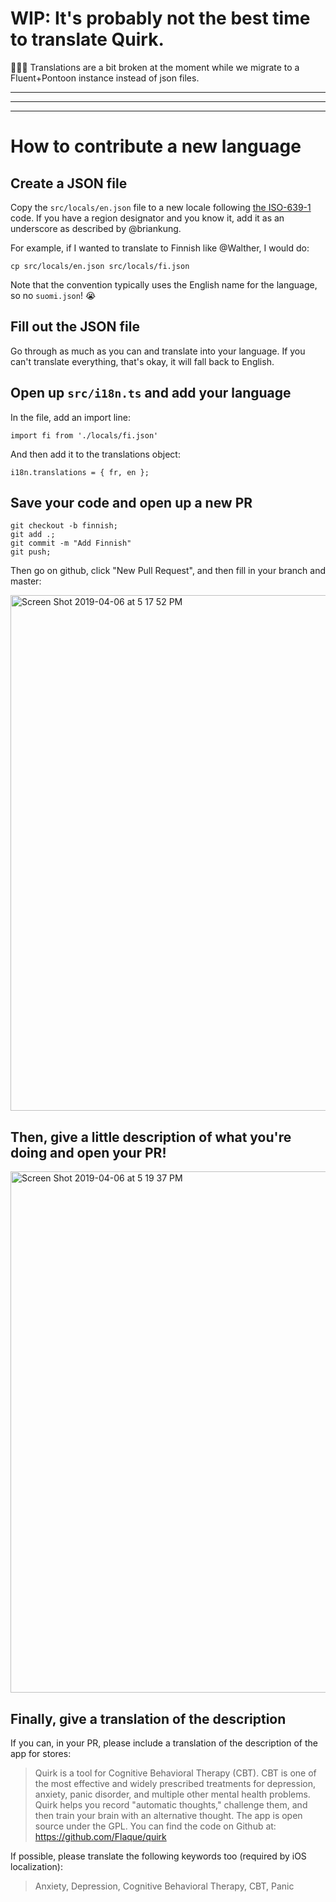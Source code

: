 # WIP: It's probably not the best time to translate Quirk.

🚨🚨🚨 Translations are a bit broken at the moment while we migrate to a Fluent+Pontoon instance instead of json files. 

----
----
----

# How to contribute a new language

## Create a JSON file

Copy the `src/locals/en.json` file to a new locale following [the ISO-639-1](http://www.loc.gov/standards/iso639-2/php/English_list.php) code. If you have a region designator and you know it, add it as an underscore as described by @briankung.

For example, if I wanted to translate to Finnish like @Walther, I would do:

```
cp src/locals/en.json src/locals/fi.json
```

Note that the convention typically uses the English name for the language, so no `suomi.json`! 😭

## Fill out the JSON file

Go through as much as you can and translate into your language. If you can't translate everything, that's okay, it will fall back to English.

## Open up `src/i18n.ts` and add your language

In the file, add an import line:

```
import fi from './locals/fi.json'
```

And then add it to the translations object:

```
i18n.translations = { fr, en };
```

## Save your code and open up a new PR

```
git checkout -b finnish;
git add .;
git commit -m "Add Finnish"
git push;
```

Then go on github, click "New Pull Request", and then fill in your branch and master:

<img width="825" alt="Screen Shot 2019-04-06 at 5 17 52 PM" src="https://user-images.githubusercontent.com/5942769/55676761-f37af500-588f-11e9-9c4a-fc205ca2043e.png">

## Then, give a little description of what you're doing and open your PR!

<img width="834" alt="Screen Shot 2019-04-06 at 5 19 37 PM" src="https://user-images.githubusercontent.com/5942769/55676770-363ccd00-5890-11e9-96f9-f797f65fc3ef.png">

## Finally, give a translation of the description

If you can, in your PR, please include a translation of the description of the app for stores:

> Quirk is a tool for Cognitive Behavioral Therapy (CBT). CBT is one of the most effective and widely prescribed treatments for depression, anxiety, panic disorder, and multiple other mental health problems.  
> Quirk helps you record "automatic thoughts," challenge them, and then train your brain with an alternative thought.
> The app is open source under the GPL. You can find the code on Github at: https://github.com/Flaque/quirk

If possible, please translate the following keywords too (required by iOS localization):

> Anxiety, Depression, Cognitive Behavioral Therapy, CBT, Panic
